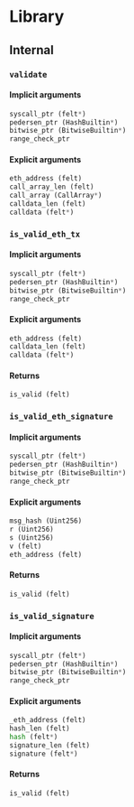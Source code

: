 



# Library

## Internal

### `validate`
  

#### Implicit arguments
  
```python  
syscall_ptr (felt*)  
pedersen_ptr (HashBuiltin*)  
bitwise_ptr (BitwiseBuiltin*)  
range_check_ptr  
```
#### Explicit arguments
  
```python  
eth_address (felt)  
call_array_len (felt)  
call_array (CallArray*)  
calldata_len (felt)  
calldata (felt*)  
```
### `is_valid_eth_tx`
  

#### Implicit arguments
  
```python  
syscall_ptr (felt*)  
pedersen_ptr (HashBuiltin*)  
bitwise_ptr (BitwiseBuiltin*)  
range_check_ptr  
```
#### Explicit arguments
  
```python  
eth_address (felt)  
calldata_len (felt)  
calldata (felt*)  
```
#### Returns
  
```python  
is_valid (felt)  
```
### `is_valid_eth_signature`
  

#### Implicit arguments
  
```python  
syscall_ptr (felt*)  
pedersen_ptr (HashBuiltin*)  
bitwise_ptr (BitwiseBuiltin*)  
range_check_ptr  
```
#### Explicit arguments
  
```python  
msg_hash (Uint256)  
r (Uint256)  
s (Uint256)  
v (felt)  
eth_address (felt)  
```
#### Returns
  
```python  
is_valid (felt)  
```
### `is_valid_signature`
  

#### Implicit arguments
  
```python  
syscall_ptr (felt*)  
pedersen_ptr (HashBuiltin*)  
bitwise_ptr (BitwiseBuiltin*)  
range_check_ptr  
```
#### Explicit arguments
  
```python  
_eth_address (felt)  
hash_len (felt)  
hash (felt*)  
signature_len (felt)  
signature (felt*)  
```
#### Returns
  
```python  
is_valid (felt)  
```